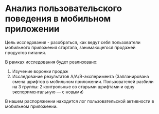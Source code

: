 # Анализ пользовательского поведения в мобильном приложении

Цель исследования - разобраться, как ведут себя пользователи мобильного приложения стартапа, занимающегося продажей продуктов питания.

В рамках исследования будет реализовано:
1) Изучение воронки продаж
2) Исследование результатов A/A/B-эксперимента (Запланирована смена шрифтов в мобильном приложении. Пользователей разбили на 3 группы: 2 контрольные со старыми шрифтами и одну экспериментальную — с новыми)

В нашем распоряжении находится лог пользовательской активности в мобильном приложении.

